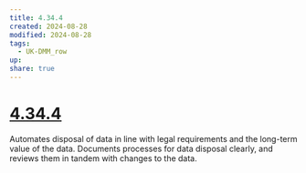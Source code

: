 ```yaml
---
title: 4.34.4
created: 2024-08-28
modified: 2024-08-28
tags:
  - UK-DMM_row
up: 
share: true
---
```

# [4.34.4](4.34.4.md)

Automates disposal of data in line with legal requirements and the long-term value of the data. Documents processes for data disposal clearly, and reviews them in tandem with changes to the data.
